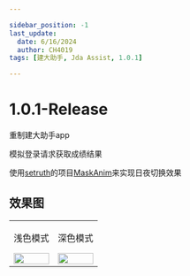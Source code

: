 ```yaml
---

sidebar_position: -1
last_update:
  date: 6/16/2024
  author: CH4019
tags: [建大助手, Jda Assist, 1.0.1]

---
```


# 1.0.1-Release

重制建大助手app

模拟登录请求获取成绩结果

使用[setruth](https://github.com/setruth)的项目[MaskAnim](https://github.com/setruth/MaskAnim)来实现日夜切换效果

## 效果图

<table align="center">
  <tr>
    <td align="center">
      <p>浅色模式</p>
      <img src="/img/Light-show.jpg" width="100%" />
    </td>
    <td align="center">
      <p>深色模式</p>
      <img src="/img/Dark-show.jpg" width="100%" />
    </td>
  </tr>
</table>